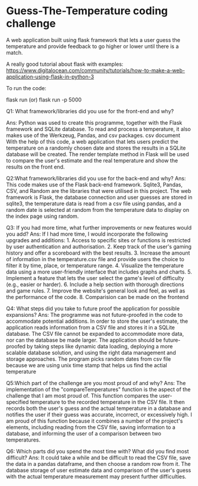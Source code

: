 # Guess-The-Temperature coding challenge

A web application built using flask framework that lets a user guess the temperature and provide feedback to go higher or lower until there is a match.

A really good tutorial about flask with examples: https://www.digitalocean.com/community/tutorials/how-to-make-a-web-application-using-flask-in-python-3


To run the code: 

 flask run (or) flask run -p 5000


Q1: What framework/libraries did you use for the front-end and why?

Ans: Python was used to create this programme, together with the Flask framework and SQLite database. To read and process a temperature, it also makes use  of the Werkzeug, Pandas, and csv packages. csv document With the help of this code, a web application that lets users predict the temperature on a      randomly chosen date and stores the results in a SQLite database will be created. The render template method in Flask will be used to compare the user's estimate and the real temperature and show the results on the front end.


Q2:What framework/libraries did you use for the back-end and why?
Ans: This code makes use of the Flask back-end framework. Sqlite3, Pandas, CSV, and Random are the libraries that were utilised in this project. The web framework is Flask, the database connection and user guesses are stored in sqlite3, the temperature data is read from a csv file using pandas, and a random date is selected at random from the temperature data to display on the index page using random.


Q3: If you had more time, what further improvements or new features would you add?
Ans: If I had more time, I would incorporate the following upgrades and additions: 
      1. Access to specific sites or functions is restricted by user authentication and authorisation. 
      2. Keep track of the user's gaming history and offer a scoreboard with the best results. 
      3. Increase the amount of information in the temperature.csv file and provide users the choice to filter it by time, place, or temperature range. 
      4. Visualize the temperature data using a more user-friendly interface that includes graphs and charts. 
      5. Implement a feature that lets the user select the game's level of difficulty (e.g., easier or harder). 
      6. Include a help section with thorough directions and game rules. 
      7. Improve the website's general look and feel, as well as the performance of the code.
      8. Comparision can be made on the frontend


Q4: What steps did you take to future proof the application for possible expansions?
Ans: The programme was not future-proofed in the code to accommodate potential additions. In order to store the user's estimate, the application reads information from a CSV file and stores it in a SQLite database. The CSV file cannot be expanded to accommodate more data, nor can the database be made larger. The application should be future-proofed by taking steps like dynamic data loading, deploying a more scalable database solution, and using the right data management and storage approaches. The program picks random dates from csv file because we are using unix time stamp that helps us find the actial temperature


Q5:Which part of the challenge are you most proud of and why?
Ans: The implementation of the "compareTemperatures" function is the aspect of the challenge that I am most proud of. This function compares the user-specified temperature to the recorded temperature in the CSV file. It then records both the user's guess and the actual temperature in a database and notifies the user if their guess was accurate, incorrect, or excessively high. I am proud of this function because it combines a number of the project's elements, including reading from the CSV file, saving information to a database, and informing the user of a comparison between two temperatures.



Q6: Which parts did you spend the most time with? What did you find most difficult?
Ans: It could take a while and be difficult to read the CSV file, save the data in a pandas dataframe, and then choose a random row from it. The database storage of user estimate data and comparison of the user's guess with the actual temperature measurement may present further difficulties.
